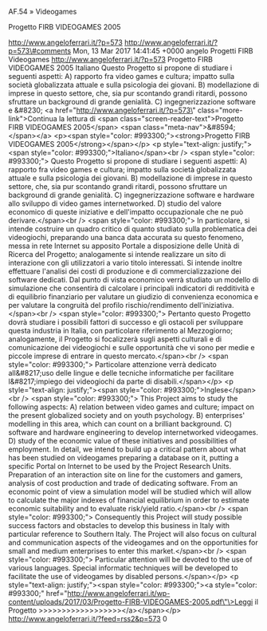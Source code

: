 AF.54 » Videogames

Progetto FIRB VIDEOGAMES 2005

http://www.angeloferrari.it/?p=573 http://www.angeloferrari.it/?p=573\#comments Mon, 13 Mar 2017 14:41:45 +0000 angelo Progetti FIRB Videogames http://www.angeloferrari.it/?p=573 Progetto FIRB VIDEOGAMES 2005 Italiano Questo Progetto si propone di studiare i seguenti aspetti: A) rapporto fra video games e cultura; impatto sulla società globalizzata attuale e sulla psicologia dei giovani. B) modellazione di imprese in questo settore, che, sia pur scontando grandi ritardi, possono sfruttare un background di grande genialità. C) ingegnerizzazione software e &\#8230; \<a href=\"http://www.angeloferrari.it/?p=573\" class=\"more-link\"\>Continua la lettura di \<span class=\"screen-reader-text\"\>Progetto FIRB VIDEOGAMES 2005\</span\> \<span class=\"meta-nav\"\>&\#8594;\</span\>\</a\> \<p\>\<span style=\"color: \#993300;\"\>\<strong\>Progetto FIRB VIDEOGAMES 2005\</strong\>\</span\>\</p\> \<p style=\"text-align: justify;\"\>\<span style=\"color: \#993300;\"\>Italiano\</span\>\<br /\> \<span style=\"color: \#993300;\"\> Questo Progetto si propone di studiare i seguenti aspetti: A) rapporto fra video games e cultura; impatto sulla società globalizzata attuale e sulla psicologia dei giovani. B) modellazione di imprese in questo settore, che, sia pur scontando grandi ritardi, possono sfruttare un background di grande genialità. C) ingegnerizzazione software e hardware allo sviluppo di video games internetworked. D) studio del valore economico di queste iniziative e dell'impatto occupazionale che ne può derivare.\</span\>\<br /\> \<span style=\"color: \#993300;\"\> In particolare, si intende costruire un quadro critico di quanto studiato sulla problematica dei videogiochi, preparando una banca data accurata su questo fenomeno, messa in rete Internet su apposito Portale a disposizione delle Unità di Ricerca del Progetto; analogamente si intende realizzare un sito di interazione con gli utilizzatori a vario titolo interessati. Si intende inoltre effettuare l'analisi dei costi di produzione e di commercializzazione dei software dedicati. Dal punto di vista economico verrà studiato un modello di simulazione che consentirà di calcolare i principali indicatori di redditività e di equilibrio finanziario per valutare un giudizio di convenienza economica e per valutare la congruità del profilo rischio/rendimento dell'iniziativa.\</span\>\<br /\> \<span style=\"color: \#993300;\"\> Pertanto questo Progetto dovrà studiare i possibili fattori di successo e gli ostacoli per sviluppare questa industria in Italia, con particolare riferimento al Mezzogiorno; analogamente, il Progetto si focalizzerà sugli aspetti culturali e di comunicazione dei videogiochi e sulle opportunità che vi sono per medie e piccole imprese di entrare in questo mercato.\</span\>\<br /\> \<span style=\"color: \#993300;\"\> Particolare attenzione verrà dedicato all&\#8217;uso delle lingue e delle tecniche informatiche per facilitare l&\#8217;impiego dei videogiochi da parte di disabili.\</span\>\</p\> \<p style=\"text-align: justify;\"\>\<span style=\"color: \#993300;\"\>Inglese\</span\>\<br /\> \<span style=\"color: \#993300;\"\> This Project aims to study the following aspects: A) relation between video games and culture; impact on the present globalized society and on youth psychology. B) enterprises' modelling in this area, which can count on a brilliant background. C) software and hardware engineering to develop internetworked videogames. D) study of the economic value of these initiatives and possibilities of employment. In detail, we intend to build up a critical pattern about what has been studied on videogames preparing a database on it, putting a specific Portal on Internet to be used by the Project Research Units. Preparation of an interaction site on line for the customers and gamers, analysis of cost production and trade of dedicating software. From an economic point of view a simulation model will be studied which will allow to calculate the major indexes of financial equilibrium in order to estimate economic suitability and to evaluate risk/yield ratio.\</span\>\<br /\> \<span style=\"color: \#993300;\"\> Consequently this Project will study possible success factors and obstacles to develop this business in Italy with particular reference to Southern Italy. The Project will also focus on cultural and communication aspects of the videogames and on the opportunities for small and medium enterprises to enter this market.\</span\>\<br /\> \<span style=\"color: \#993300;\"\> Particular attention will be devoted to the use of various languages. Special informatic techniques will be developed to facilitate the use of videogames by disabled persons.\</span\>\</p\> \<p style=\"text-align: justify;\"\>\<span style=\"color: \#993300;\"\>\<a style=\"color: \#993300;\" href=\"http://www.angeloferrari.it/wp-content/uploads/2017/03/Progetto-FIRB-VIDEOGAMES-2005.pdf\"\>Leggi il Progetto &gt;&gt;&gt;&gt;&gt;&gt;&gt;&gt;&gt;&gt;&gt;&gt;&gt;&gt;&gt;&gt;&gt;&gt;\</a\>\</span\>\</p\> http://www.angeloferrari.it/?feed=rss2&p=573 0

